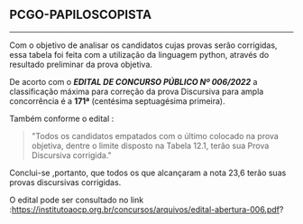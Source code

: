## PCGO-PAPILOSCOPISTA
---

Com o objetivo de analisar os candidatos cujas provas serão corrigidas, essa tabela foi feita com a utilização da linguagem python, através do resultado preliminar da prova objetiva.

De acorto com o ***EDITAL DE CONCURSO PÚBLICO Nº 006/2022*** a classificação máxima para correção da prova Discursiva para ampla concorrência é a **171ª** (centésima septuagésima primeira).

Também conforme o edital :
> "Todos os candidatos empatados com o último colocado na prova objetiva, dentre o limite disposto na Tabela 12.1, terão sua Prova Discursiva corrigida."

Conclui-se ,portanto, que todos os que alcançaram a nota 23,6 terão suas provas discursivas corrigidas.

O edital pode ser consultado no link :https://institutoaocp.org.br/concursos/arquivos/edital-abertura-006.pdf?


